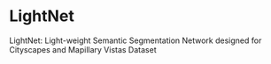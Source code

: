 # LightNet
LightNet: Light-weight Semantic Segmentation Network designed for Cityscapes and Mapillary Vistas Dataset
